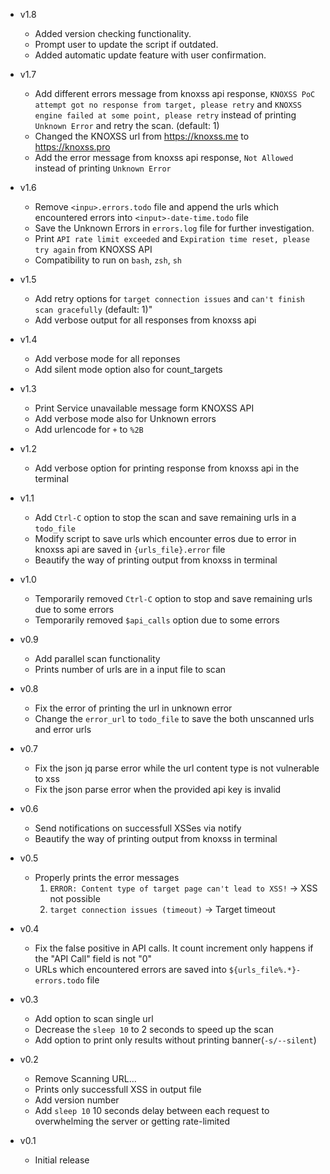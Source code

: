 + v1.8
    - Added version checking functionality.
    - Prompt user to update the script if outdated.
    - Added automatic update feature with user confirmation.

+ v1.7
    - Add different errors message from knoxss api response, `KNOXSS PoC attempt got no response from target, please retry` and `KNOXSS engine failed at some point, please retry` instead of printing `Unknown Error` and retry the scan. (default: 1)
    - Changed the KNOXSS url from https://knoxss.me to https://knoxss.pro
    - Add the error message from knoxss api response, `Not Allowed` instead of printing `Unknown Error`

+ v1.6
    - Remove `<inpu>.errors.todo` file and append the urls which encountered errors into `<input>-date-time.todo` file
    - Save the Unknown Errors in `errors.log` file for further investigation.
    - Print `API rate limit exceeded` and `Expiration time reset, please try again` from KNOXSS API
    - Compatibility to run on `bash`, `zsh`, `sh`

+ v1.5
    - Add retry options for ``target connection issues`` and ``can't finish scan gracefully`` (default: 1)"
    - Add verbose output for all responses from knoxss api

+ v1.4
    - Add verbose mode for all reponses
    - Add silent mode option also for count_targets

+ v1.3
    - Print Service unavailable message form KNOXSS API
    - Add verbose mode also for Unknown errors
    - Add urlencode for ``+`` to ``%2B``

+ v1.2
    - Add verbose option for printing response from knoxss api in the terminal

+ v1.1
    - Add ``Ctrl-C`` option to stop the scan and save remaining urls in a ``todo_file``
    - Modify script to save urls which encounter erros due to error in knoxss api are saved in ``{urls_file}.error`` file
    - Beautify the way of printing output from knoxss in terminal

+ v1.0
    - Temporarily removed ``Ctrl-C`` option to stop and save remaining urls due to some errors
    - Temporarily removed ``$api_calls`` option due to some errors

+ v0.9
    - Add parallel scan functionality
    - Prints number of urls are in a input file to scan

+ v0.8
    - Fix the error of printing the url in unknown error
    - Change the ``error_url`` to ``todo_file`` to save the both unscanned urls and error urls
+ v0.7
    - Fix the json jq parse error while the url content type is not vulnerable to xss
    - Fix the json parse error when the provided api key is invalid

+ v0.6
    - Send notifications on successfull XSSes via notify
    - Beautify the way of printing output from knoxss in terminal

+ v0.5
    - Properly prints the error messages
      1. ``ERROR: Content type of target page can't lead to XSS!`` -> XSS not possible
      2. ``target connection issues (timeout)`` -> Target timeout

+ v0.4
    - Fix the false positive in API calls. It count increment only happens if the "API Call" field is not "0"
    - URLs which encountered errors are saved into ``${urls_file%.*}-errors.todo`` file
+ v0.3
    - Add option to scan single url
    - Decrease the ``sleep 10`` to 2 seconds to speed up the scan
    - Add option to print only results without printing banner(``-s/--silent``)

+ v0.2
    - Remove Scanning URL...
    - Prints only successfull XSS in output file
    - Add version number
    - Add ``sleep 10`` 10 seconds delay between each request to overwhelming the server or getting rate-limited

+ v0.1
    - Initial release
